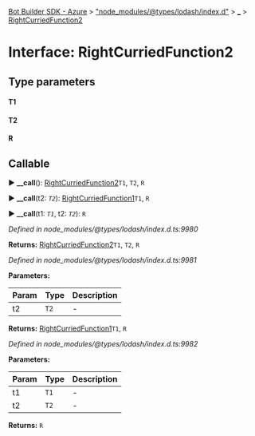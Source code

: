 [Bot Builder SDK - Azure](../README.md) > ["node_modules/@types/lodash/index.d"](../modules/_node_modules__types_lodash_index_d_.md) > [_](../modules/_node_modules__types_lodash_index_d_._.md) > [RightCurriedFunction2](../interfaces/_node_modules__types_lodash_index_d_._.rightcurriedfunction2.md)



# Interface: RightCurriedFunction2

## Type parameters
#### T1 
#### T2 
#### R 
## Callable
► **__call**(): [RightCurriedFunction2](_node_modules__types_lodash_index_d_._.rightcurriedfunction2.md)`T1`, `T2`, `R`

► **__call**(t2: *`T2`*): [RightCurriedFunction1](_node_modules__types_lodash_index_d_._.rightcurriedfunction1.md)`T1`, `R`

► **__call**(t1: *`T1`*, t2: *`T2`*): `R`



*Defined in node_modules/@types/lodash/index.d.ts:9980*





**Returns:** [RightCurriedFunction2](_node_modules__types_lodash_index_d_._.rightcurriedfunction2.md)`T1`, `T2`, `R`



*Defined in node_modules/@types/lodash/index.d.ts:9981*



**Parameters:**

| Param | Type | Description |
| ------ | ------ | ------ |
| t2 | `T2`   |  - |





**Returns:** [RightCurriedFunction1](_node_modules__types_lodash_index_d_._.rightcurriedfunction1.md)`T1`, `R`



*Defined in node_modules/@types/lodash/index.d.ts:9982*



**Parameters:**

| Param | Type | Description |
| ------ | ------ | ------ |
| t1 | `T1`   |  - |
| t2 | `T2`   |  - |





**Returns:** `R`





